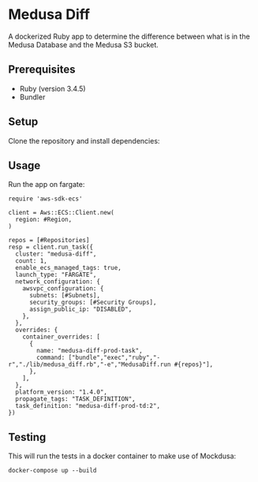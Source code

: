# Medusa Diff

A dockerized Ruby app to determine the difference between what is in the Medusa Database and the Medusa S3 bucket.

## Prerequisites

- Ruby (version 3.4.5)
- Bundler

## Setup

Clone the repository and install dependencies:

## Usage
Run the app on fargate:
```shell
require 'aws-sdk-ecs'

client = Aws::ECS::Client.new(
  region: #Region,
)

repos = [#Repositories]
resp = client.run_task({
  cluster: "medusa-diff",
  count: 1,
  enable_ecs_managed_tags: true,
  launch_type: "FARGATE",
  network_configuration: {
    awsvpc_configuration: {
      subnets: [#Subnets],
      security_groups: [#Security Groups],
      assign_public_ip: "DISABLED",
    },
  },
  overrides: {
    container_overrides: [
      {
        name: "medusa-diff-prod-task",
        command: ["bundle","exec","ruby","-r","./lib/medusa_diff.rb","-e","MedusaDiff.run #{repos}"],
      },
    ],
  },
  platform_version: "1.4.0",
  propagate_tags: "TASK_DEFINITION",
  task_definition: "medusa-diff-prod-td:2",
})
```

## Testing
This will run the tests in a docker container to make use of Mockdusa:
```shell
docker-compose up --build
```
